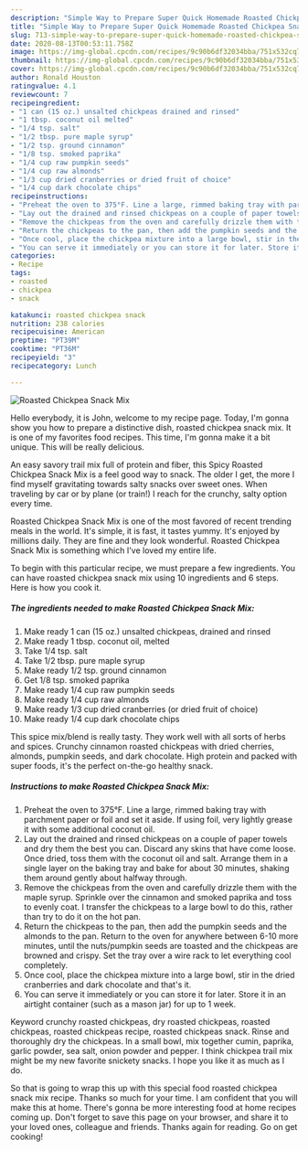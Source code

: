 ```yaml
---
description: "Simple Way to Prepare Super Quick Homemade Roasted Chickpea Snack Mix"
title: "Simple Way to Prepare Super Quick Homemade Roasted Chickpea Snack Mix"
slug: 713-simple-way-to-prepare-super-quick-homemade-roasted-chickpea-snack-mix
date: 2020-08-13T00:53:11.758Z
image: https://img-global.cpcdn.com/recipes/9c90b6df32034bba/751x532cq70/roasted-chickpea-snack-mix-recipe-main-photo.jpg
thumbnail: https://img-global.cpcdn.com/recipes/9c90b6df32034bba/751x532cq70/roasted-chickpea-snack-mix-recipe-main-photo.jpg
cover: https://img-global.cpcdn.com/recipes/9c90b6df32034bba/751x532cq70/roasted-chickpea-snack-mix-recipe-main-photo.jpg
author: Ronald Houston
ratingvalue: 4.1
reviewcount: 7
recipeingredient:
- "1 can (15 oz.) unsalted chickpeas drained and rinsed"
- "1 tbsp. coconut oil melted"
- "1/4 tsp. salt"
- "1/2 tbsp. pure maple syrup"
- "1/2 tsp. ground cinnamon"
- "1/8 tsp. smoked paprika"
- "1/4 cup raw pumpkin seeds"
- "1/4 cup raw almonds"
- "1/3 cup dried cranberries or dried fruit of choice"
- "1/4 cup dark chocolate chips"
recipeinstructions:
- "Preheat the oven to 375°F. Line a large, rimmed baking tray with parchment paper or foil and set it aside. If using foil, very lightly grease it with some additional coconut oil."
- "Lay out the drained and rinsed chickpeas on a couple of paper towels and dry them the best you can. Discard any skins that have come loose. Once dried, toss them with the coconut oil and salt. Arrange them in a single layer on the baking tray and bake for about 30 minutes, shaking them around gently about halfway through."
- "Remove the chickpeas from the oven and carefully drizzle them with the maple syrup. Sprinkle over the cinnamon and smoked paprika and toss to evenly coat. I transfer the chickpeas to a large bowl to do this, rather than try to do it on the hot pan."
- "Return the chickpeas to the pan, then add the pumpkin seeds and the almonds to the pan. Return to the oven for anywhere between 6-10 more minutes, until the nuts/pumpkin seeds are toasted and the chickpeas are browned and crispy. Set the tray over a wire rack to let everything cool completely."
- "Once cool, place the chickpea mixture into a large bowl, stir in the dried cranberries and dark chocolate and that&#39;s it."
- "You can serve it immediately or you can store it for later. Store it in an airtight container (such as a mason jar) for up to 1 week."
categories:
- Recipe
tags:
- roasted
- chickpea
- snack

katakunci: roasted chickpea snack 
nutrition: 238 calories
recipecuisine: American
preptime: "PT39M"
cooktime: "PT36M"
recipeyield: "3"
recipecategory: Lunch

---
```



![Roasted Chickpea Snack Mix](https://img-global.cpcdn.com/recipes/9c90b6df32034bba/751x532cq70/roasted-chickpea-snack-mix-recipe-main-photo.jpg)

Hello everybody, it is John, welcome to my recipe page. Today, I'm gonna show you how to prepare a distinctive dish, roasted chickpea snack mix. It is one of my favorites food recipes. This time, I'm gonna make it a bit unique. This will be really delicious.

An easy savory trail mix full of protein and fiber, this Spicy Roasted Chickpea Snack Mix is a feel good way to snack. The older I get, the more I find myself gravitating towards salty snacks over sweet ones. When traveling by car or by plane (or train!) I reach for the crunchy, salty option every time.

Roasted Chickpea Snack Mix is one of the most favored of recent trending meals in the world. It's simple, it is fast, it tastes yummy. It's enjoyed by millions daily. They are fine and they look wonderful. Roasted Chickpea Snack Mix is something which I've loved my entire life.


To begin with this particular recipe, we must prepare a few ingredients. You can have roasted chickpea snack mix using 10 ingredients and 6 steps. Here is how you cook it.

<!--inarticleads1-->

##### The ingredients needed to make Roasted Chickpea Snack Mix:

1. Make ready 1 can (15 oz.) unsalted chickpeas, drained and rinsed
1. Make ready 1 tbsp. coconut oil, melted
1. Take 1/4 tsp. salt
1. Take 1/2 tbsp. pure maple syrup
1. Make ready 1/2 tsp. ground cinnamon
1. Get 1/8 tsp. smoked paprika
1. Make ready 1/4 cup raw pumpkin seeds
1. Make ready 1/4 cup raw almonds
1. Make ready 1/3 cup dried cranberries (or dried fruit of choice)
1. Make ready 1/4 cup dark chocolate chips


This spice mix/blend is really tasty. They work well with all sorts of herbs and spices. Crunchy cinnamon roasted chickpeas with dried cherries, almonds, pumpkin seeds, and dark chocolate. High protein and packed with super foods, it&#39;s the perfect on-the-go healthy snack. 

<!--inarticleads2-->

##### Instructions to make Roasted Chickpea Snack Mix:

1. Preheat the oven to 375°F. Line a large, rimmed baking tray with parchment paper or foil and set it aside. If using foil, very lightly grease it with some additional coconut oil.
1. Lay out the drained and rinsed chickpeas on a couple of paper towels and dry them the best you can. Discard any skins that have come loose. Once dried, toss them with the coconut oil and salt. Arrange them in a single layer on the baking tray and bake for about 30 minutes, shaking them around gently about halfway through.
1. Remove the chickpeas from the oven and carefully drizzle them with the maple syrup. Sprinkle over the cinnamon and smoked paprika and toss to evenly coat. I transfer the chickpeas to a large bowl to do this, rather than try to do it on the hot pan.
1. Return the chickpeas to the pan, then add the pumpkin seeds and the almonds to the pan. Return to the oven for anywhere between 6-10 more minutes, until the nuts/pumpkin seeds are toasted and the chickpeas are browned and crispy. Set the tray over a wire rack to let everything cool completely.
1. Once cool, place the chickpea mixture into a large bowl, stir in the dried cranberries and dark chocolate and that&#39;s it.
1. You can serve it immediately or you can store it for later. Store it in an airtight container (such as a mason jar) for up to 1 week.


Keyword crunchy roasted chickpeas, dry roasted chickpeas, roasted chickpeas, roasted chickpeas recipe, roasted chickpeas snack. Rinse and thoroughly dry the chickpeas. In a small bowl, mix together cumin, paprika, garlic powder, sea salt, onion powder and pepper. I think chickpea trail mix might be my new favorite snickety snacks. I hope you like it as much as I do. 

So that is going to wrap this up with this special food roasted chickpea snack mix recipe. Thanks so much for your time. I am confident that you will make this at home. There's gonna be more interesting food at home recipes coming up. Don't forget to save this page on your browser, and share it to your loved ones, colleague and friends. Thanks again for reading. Go on get cooking!
